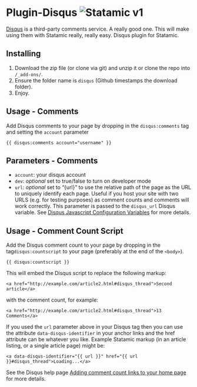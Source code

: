 Plugin-Disqus ![Statamic v1](https://img.shields.io/badge/statamic-v1-lightgrey.svg?style=flat-square)
=============

[Disqus](http://disqus.com) is a third-party comments service. A really good one. This will make using them with Statamic really, really easy.
Disqus plugin for Statamic.

## Installing
1. Download the zip file (or clone via git) and unzip it or clone the repo into `/_add-ons/`.
2. Ensure the folder name is `disqus` (Github timestamps the download folder).
3. Enjoy.

## Usage - Comments

Add Disqus comments to your page by dropping in the `disqus:comments` tag and setting the `account` parameter
    
    {{ disqus:comments account="username" }}

## Parameters - Comments

- `account`: your disqus account
- `dev`: _optional_ set to true/false to turn on developer mode
- `url`: _optional_ set to “{url}” to use the relative path of the page as the URL to uniquely identify each page. Useful if you host your site with two URLS (e.g. for testing purposes) as comment counts and comments will work correctly. This parameter is passed to the `disqus_url` Disqus variable. See [Disqus Javascript Configuration Variables](http://help.disqus.com/customer/portal/articles/472098-javascript-configuration-variables#disqus_url) for more details.

## Usage - Comment Count Script

Add the Disqus comment count to your page by dropping in the tag`disqus:countscript` to your page (preferably at the end of the `<body>`).

    {{ disqus:countscript }}

This will embed the Disqus script to replace the following markup:

    <a href="http://example.com/article2.html#disqus_thread">Second article</a>

with the comment count, for example:

    <a href="http://example.com/article2.html#disqus_thread">13 Comments</a>

If you used the `url` parameter above in your Disqus tag then you can use the attribute `data-disqus-identifier` in your anchor links and the href attribute can be whatever you like. Example Statamic markup (in an article listing, or a single article page) might be:

    <a data-disqus-identifier="{{ url }}" href="{{ url }}#disqus_thread">Loading...</a>

See the Disqus help page [Adding comment count links to your home page](http://help.disqus.com/customer/portal/articles/565624-tightening-your-disqus-integration) for more details.

